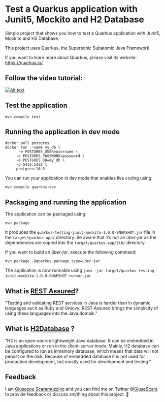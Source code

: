 # Test a Quarkus application with Junit5, Mockito and H2 Database

Simple project that shows you how to test a Quarkus application with Junit5, Mockito and H2 Database.

This project uses Quarkus, the Supersonic Subatomic Java Framework.

If you want to learn more about Quarkus, please visit its website: https://quarkus.io/.

## Follow the video tutorial:

[![Alt text](https://user-images.githubusercontent.com/8536722/110162186-aa6eab00-7dee-11eb-8289-bd3cf6c13a11.png)](https://youtu.be/y6B8mXEv5gA "Click to play on Youtube.com")

## Test the application
```shell script
mvn compile test
```


## Running the application in dev mode
```shell script
docker pull postgres
docker run --name my_db \ 
      -e POSTGRES_USER=username \
     -e POSTGRES_PASSWORD=password \
     -e POSTGRES_DB=my_db \
     -p 5432:5432 \
     postgres:10.5
```

You can run your application in dev mode that enables live coding using:
```shell script
mvn compile quarkus:dev
```

## Packaging and running the application

The application can be packaged using:
```shell script
mvn package
```
It produces the `quarkus-testing-junit-mockito-1.0.0-SNAPSHOT.jar` file in the `target/quarkus-app/` directory.
Be aware that it’s not an _über-jar_ as the dependencies are copied into the `target/quarkus-app/lib/` directory.

If you want to build an _über-jar_, execute the following command:
```shell script
mvn package -Dquarkus.package.type=uber-jar
```

The application is now runnable using `java -jar target/quarkus-testing-junit-mockito-1.0.0-SNAPSHOT-runner.jar`.

## What is [REST Assured](https://rest-assured.io/)? 
"Testing and validating REST services in Java is harder than in dynamic languages such as Ruby and Groovy. REST Assured brings the simplicity of using these languages into the Java domain."

## What is [H2Database](http://h2database.com/html/main.html) ? 
"H2 is an open-source lightweight Java database. It can be embedded in Java applications or run in the client-server mode. Mainly, H2 database can be configured to run as inmemory database, which means that data will not persist on the disk. Because of embedded database it is not used for production development, but mostly used for development and testing."

## Feedback
I am [Giuseppe Scaramuzzino](https://www.linkedin.com/in/giuseppe-scaramuzzino/) and you can find me on Twitter [@GiuseScara](https://twitter.com/GiuseScara) to provide feedback or discuss anything about this project. 🙂
